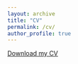 ```yaml
---
layout: archive
title: "CV"
permalink: /cv/
author_profile: true
---
```


[Download my CV](https://jiajunli-cn.github.io/files/cvljj.pdf)

